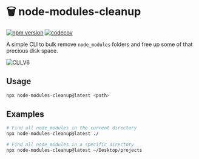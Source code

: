 # 🗑️ node-modules-cleanup

[![npm version](https://badge.fury.io/js/node-modules-cleanup.svg)](https://badge.fury.io/js/node-modules-cleanup)
[![codecov](https://codecov.io/gh/sebastianekstrom/node-module-remover/graph/badge.svg?token=GOXVSJ3VQ0)](https://codecov.io/gh/sebastianekstrom/node-module-remover)

A simple CLI to bulk remove `node_modules` folders and free up some of that precious disk space.

![CLI_V6](https://i.imgur.com/JJ0zYzx.gif)

## Usage

```bash
npx node-modules-cleanup@latest <path>
```

## Examples

```bash
# Find all node_modules in the current directory
npx node-modules-cleanup@latest ./

# Find all node_modules in a specific directory
npx node-modules-cleanup@latest ~/Desktop/projects
```
